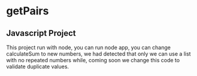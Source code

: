 # getPairs

## Javascript Project
This project run with node, you can run node app, you can change calculateSum to new numbers, we had detected that only we can use a list with no repeated numbers while, 
coming soon we change this code to validate duplicate values.

